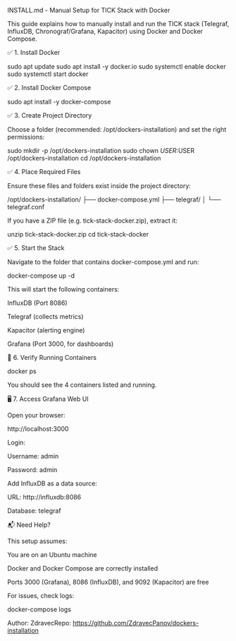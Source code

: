 INSTALL.md - Manual Setup for TICK Stack with Docker

This guide explains how to manually install and run the TICK stack (Telegraf, InfluxDB, Chronograf/Grafana, Kapacitor) using Docker and Docker Compose.

✅ 1. Install Docker

sudo apt update
sudo apt install -y docker.io
sudo systemctl enable docker
sudo systemctl start docker

✅ 2. Install Docker Compose

sudo apt install -y docker-compose

✅ 3. Create Project Directory

Choose a folder (recommended: /opt/dockers-installation) and set the right permissions:

sudo mkdir -p /opt/dockers-installation
sudo chown $USER:$USER /opt/dockers-installation
cd /opt/dockers-installation

✅ 4. Place Required Files

Ensure these files and folders exist inside the project directory:

/opt/dockers-installation/
├── docker-compose.yml
├── telegraf/
│   └── telegraf.conf

If you have a ZIP file (e.g. tick-stack-docker.zip), extract it:

unzip tick-stack-docker.zip
cd tick-stack-docker

✅ 5. Start the Stack

Navigate to the folder that contains docker-compose.yml and run:

docker-compose up -d

This will start the following containers:

InfluxDB (Port 8086)

Telegraf (collects metrics)

Kapacitor (alerting engine)

Grafana (Port 3000, for dashboards)

🔎 6. Verify Running Containers

docker ps

You should see the 4 containers listed and running.

🖥 7. Access Grafana Web UI

Open your browser:

http://localhost:3000

Login:

Username: admin

Password: admin

Add InfluxDB as a data source:

URL: http://influxdb:8086

Database: telegraf

📬 Need Help?

This setup assumes:

You are on an Ubuntu machine

Docker and Docker Compose are correctly installed

Ports 3000 (Grafana), 8086 (InfluxDB), and 9092 (Kapacitor) are free

For issues, check logs:

docker-compose logs

Author: ZdravecRepo: https://github.com/ZdravecPanov/dockers-installation

